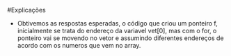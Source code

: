 #Explicações
- Obtivemos as respostas esperadas, o código que criou um ponteiro f, inicialmente se trata do endereço da variavel vet[0], mas com o for, o ponteiro vai se movendo no vetor e assumindo diferentes endereços de acordo com os numeros que vem no array.

